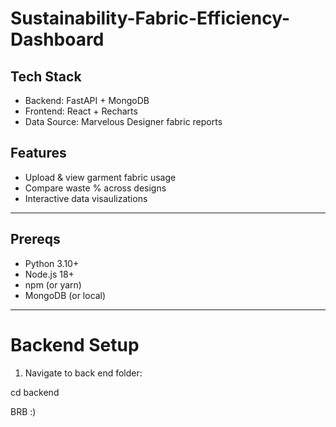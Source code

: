 # Sustainability-Fabric-Efficiency-Dashboard

## Tech Stack
- Backend: FastAPI + MongoDB
- Frontend: React + Recharts
- Data Source: Marvelous Designer fabric reports

## Features
- Upload & view garment fabric usage
- Compare waste % across designs
- Interactive data visaulizations

---

## Prereqs
- Python 3.10+
- Node.js 18+
- npm (or yarn)
- MongoDB (or local)

---

# Backend Setup
1. Navigate to back end folder:

cd backend

BRB :)
